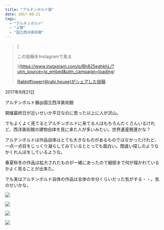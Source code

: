 ```yaml
---
title: "アルチンボルド展"
date: 2017-09-21
tags: 
  - "アルチンボルド"
  - "上野"
  - "国立西洋美術館"
---
```


> [
> 
> この投稿をInstagramで見る
> 
> ](https://www.instagram.com/p/Bh825eghkhL/?utm_source=ig_embed&utm_campaign=loading)
> 
> [Rabbitflower(@rabi.house)がシェアした投稿](https://www.instagram.com/p/Bh825eghkhL/?utm_source=ig_embed&utm_campaign=loading)

<script async src="//www.instagram.com/embed.js"></script>

2017年9月21日

アルチンボルド展@国立西洋美術館

開催最終日が近いせいか平日なのに思った以上に人が沢山。

でもよくよく見てるとアルチンボルドに来てる人はもちろんたくさんいるけれど、西洋美術館の建物自体を見に来た人が多いみたい。世界遺産関連かな？

アルチンボルドは作品自体はとても大きなものがあるものではなかったけれど、一点一点目をじっくり凝らしてみているととっても面白い。間違い探しのようなかくれんぼをしているような。

春夏秋冬の作品は拡大されたものが一緒にあったので細部まで何が描かれているかよく見ることが出来た。

でも実はアルチンボルド自体の作品は全体の半分くらいだった気がする・・。気のせいかな。

![](images/image-128.jpg)

![](images/image-129.jpg)

![](images/image-130.jpg)

![](images/image-131.jpg)
